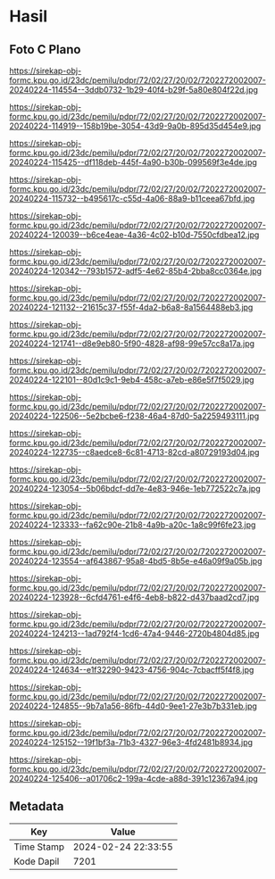 # Hasil

## Foto C Plano

https://sirekap-obj-formc.kpu.go.id/23dc/pemilu/pdpr/72/02/27/20/02/7202272002007-20240224-114554--3ddb0732-1b29-40f4-b29f-5a80e804f22d.jpg

https://sirekap-obj-formc.kpu.go.id/23dc/pemilu/pdpr/72/02/27/20/02/7202272002007-20240224-114919--158b19be-3054-43d9-9a0b-895d35d454e9.jpg

https://sirekap-obj-formc.kpu.go.id/23dc/pemilu/pdpr/72/02/27/20/02/7202272002007-20240224-115425--df118deb-445f-4a90-b30b-099569f3e4de.jpg

https://sirekap-obj-formc.kpu.go.id/23dc/pemilu/pdpr/72/02/27/20/02/7202272002007-20240224-115732--b495617c-c55d-4a06-88a9-b11ceea67bfd.jpg

https://sirekap-obj-formc.kpu.go.id/23dc/pemilu/pdpr/72/02/27/20/02/7202272002007-20240224-120039--b6ce4eae-4a36-4c02-b10d-7550cfdbea12.jpg

https://sirekap-obj-formc.kpu.go.id/23dc/pemilu/pdpr/72/02/27/20/02/7202272002007-20240224-120342--793b1572-adf5-4e62-85b4-2bba8cc0364e.jpg

https://sirekap-obj-formc.kpu.go.id/23dc/pemilu/pdpr/72/02/27/20/02/7202272002007-20240224-121132--21615c37-f55f-4da2-b6a8-8a1564488eb3.jpg

https://sirekap-obj-formc.kpu.go.id/23dc/pemilu/pdpr/72/02/27/20/02/7202272002007-20240224-121741--d8e9eb80-5f90-4828-af98-99e57cc8a17a.jpg

https://sirekap-obj-formc.kpu.go.id/23dc/pemilu/pdpr/72/02/27/20/02/7202272002007-20240224-122101--80d1c9c1-9eb4-458c-a7eb-e86e5f7f5029.jpg

https://sirekap-obj-formc.kpu.go.id/23dc/pemilu/pdpr/72/02/27/20/02/7202272002007-20240224-122506--5e2bcbe6-f238-46a4-87d0-5a2259493111.jpg

https://sirekap-obj-formc.kpu.go.id/23dc/pemilu/pdpr/72/02/27/20/02/7202272002007-20240224-122735--c8aedce8-6c81-4713-82cd-a80729193d04.jpg

https://sirekap-obj-formc.kpu.go.id/23dc/pemilu/pdpr/72/02/27/20/02/7202272002007-20240224-123054--5b06bdcf-dd7e-4e83-946e-1eb772522c7a.jpg

https://sirekap-obj-formc.kpu.go.id/23dc/pemilu/pdpr/72/02/27/20/02/7202272002007-20240224-123333--fa62c90e-21b8-4a9b-a20c-1a8c99f6fe23.jpg

https://sirekap-obj-formc.kpu.go.id/23dc/pemilu/pdpr/72/02/27/20/02/7202272002007-20240224-123554--af643867-95a8-4bd5-8b5e-e46a09f9a05b.jpg

https://sirekap-obj-formc.kpu.go.id/23dc/pemilu/pdpr/72/02/27/20/02/7202272002007-20240224-123928--6cfd4761-e4f6-4eb8-b822-d437baad2cd7.jpg

https://sirekap-obj-formc.kpu.go.id/23dc/pemilu/pdpr/72/02/27/20/02/7202272002007-20240224-124213--1ad792f4-1cd6-47a4-9446-2720b4804d85.jpg

https://sirekap-obj-formc.kpu.go.id/23dc/pemilu/pdpr/72/02/27/20/02/7202272002007-20240224-124634--e1f32290-9423-4756-904c-7cbacff5f4f8.jpg

https://sirekap-obj-formc.kpu.go.id/23dc/pemilu/pdpr/72/02/27/20/02/7202272002007-20240224-124855--9b7a1a56-86fb-44d0-9ee1-27e3b7b331eb.jpg

https://sirekap-obj-formc.kpu.go.id/23dc/pemilu/pdpr/72/02/27/20/02/7202272002007-20240224-125152--19f1bf3a-71b3-4327-96e3-4fd2481b8934.jpg

https://sirekap-obj-formc.kpu.go.id/23dc/pemilu/pdpr/72/02/27/20/02/7202272002007-20240224-125406--a01706c2-199a-4cde-a88d-391c12367a94.jpg


## Metadata

| Key        | Value               |
| ---------- | ------------------- |
| Time Stamp | 2024-02-24 22:33:55 |
| Kode Dapil | 7201                |



